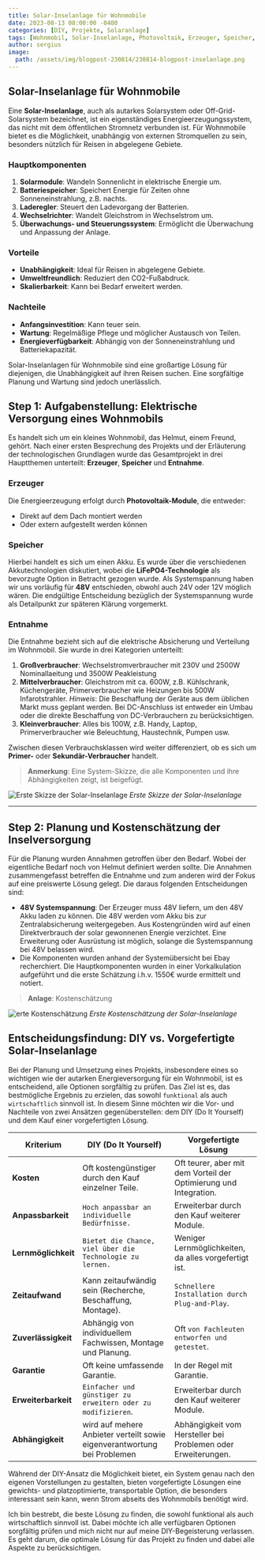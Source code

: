 ```yaml
---
title: Solar-Inselanlage für Wohnmobile
date: 2023-08-13 08:00:00 -0400
categories: [DIY, Projekte, Solaranlage]
tags: [Wohnmobil, Solar-Inselanlage, Photovoltaik, Erzeuger, Speicher, Entnahme, LiFePO4, Akkutechnologie, Systemspannung, 48V, Elektrische Versorgung, Großverbraucher, Mittelverbraucher, Kleinverbraucher, Primer-Verbraucher, Sekundär-Verbraucher, Kostenschätzung, Elektrische Absicherung, Energieunabhängigkeit, Off-Grid, Selbstversorgung]
author: sergius
image:
  path: /assets/img/blogpost-230814/230814-blogpost-inselanlage.png
---
```


## Solar-Inselanlage für Wohnmobile

Eine **Solar-Inselanlage**, auch als autarkes Solarsystem oder Off-Grid-Solarsystem bezeichnet, ist ein eigenständiges Energieerzeugungssystem, das nicht mit dem öffentlichen Stromnetz verbunden ist. Für Wohnmobile bietet es die Möglichkeit, unabhängig von externen Stromquellen zu sein, besonders nützlich für Reisen in abgelegene Gebiete.

### Hauptkomponenten

1. **Solarmodule**: Wandeln Sonnenlicht in elektrische Energie um.
2. **Batteriespeicher**: Speichert Energie für Zeiten ohne Sonneneinstrahlung, z.B. nachts.
3. **Laderegler**: Steuert den Ladevorgang der Batterien.
4. **Wechselrichter**: Wandelt Gleichstrom in Wechselstrom um.
5. **Überwachungs- und Steuerungssystem**: Ermöglicht die Überwachung und Anpassung der Anlage.

### Vorteile

- **Unabhängigkeit**: Ideal für Reisen in abgelegene Gebiete.
- **Umweltfreundlich**: Reduziert den CO2-Fußabdruck.
- **Skalierbarkeit**: Kann bei Bedarf erweitert werden.

### Nachteile

- **Anfangsinvestition**: Kann teuer sein.
- **Wartung**: Regelmäßige Pflege und möglicher Austausch von Teilen.
- **Energieverfügbarkeit**: Abhängig von der Sonneneinstrahlung und Batteriekapazität.

Solar-Inselanlagen für Wohnmobile sind eine großartige Lösung für diejenigen, die Unabhängigkeit auf ihren Reisen suchen. Eine sorgfältige Planung und Wartung sind jedoch unerlässlich.

## Step 1: Aufgabenstellung: Elektrische Versorgung eines Wohnmobils

Es handelt sich um ein kleines Wohnmobil, das Helmut, einem Freund, gehört. Nach einer ersten Besprechung des Projekts und der Erläuterung der technologischen Grundlagen wurde das Gesamtprojekt in drei Hauptthemen unterteilt: **Erzeuger**, **Speicher** und **Entnahme**.

### Erzeuger

Die Energieerzeugung erfolgt durch **Photovoltaik-Module**, die entweder:

- Direkt auf dem Dach montiert werden
- Oder extern aufgestellt werden können

### Speicher

Hierbei handelt es sich um einen Akku. Es wurde über die verschiedenen Akkutechnologien diskutiert, wobei die **LiFePO4-Technologie** als bevorzugte Option in Betracht gezogen wurde. Als Systemspannung haben wir uns vorläufig für **48V** entschieden, obwohl auch 24V oder 12V möglich wären. Die endgültige Entscheidung bezüglich der Systemspannung wurde als Detailpunkt zur späteren Klärung vorgemerkt.

### Entnahme

Die Entnahme bezieht sich auf die elektrische Absicherung und Verteilung im Wohnmobil. Sie wurde in drei Kategorien unterteilt:

1. **Großverbraucher**: Wechselstromverbraucher mit 230V und 2500W Nominallaeitung und 3500W Peakleistung
2. **Mittelverbraucher**: Gleichstrom mit ca. 600W, z.B. Kühlschrank, Küchengeräte, Primerverbraucher wie Heizungen bis 500W Infarotstrahler. *Hinweis*: Die Beschaffung der Geräte aus dem üblichen Markt muss geplant werden. Bei DC-Anschluss ist entweder ein Umbau oder die direkte Beschaffung von DC-Verbrauchern zu berücksichtigen.
3. **Kleinverbraucher**: Alles bis 100W, z.B. Handy, Laptop, Primerverbraucher wie Beleuchtung, Haustechnik, Pumpen usw.

Zwischen diesen Verbrauchsklassen wird weiter differenziert, ob es sich um **Primer-** oder **Sekundär-Verbraucher** handelt.

> **Anmerkung**: Eine System-Skizze, die alle Komponenten und ihre Abhängigkeiten zeigt, ist beigefügt.

![Erste Skizze der Solar-Inselanlage](/assets/img/blogpost-230814/230814-Schema-Inselanlage.png)
_Erste Skizze der Solar-Inselanlage_

---

## Step 2: Planung und Kostenschätzung der Inselversorgung

Für die Planung wurden Annahmen getroffen über den Bedarf. Wobei der eigentliche Bedarf noch von Helmut definiert werden sollte. Die Annahmen zusammengefasst betreffen die Entnahme und zum anderen wird der Fokus auf eine preiswerte Lösung gelegt. Die daraus folgenden Entscheidungen sind:

- **48V Systemspannung**: Der Erzeuger muss 48V liefern, um den 48V Akku laden zu können. Die 48V werden vom Akku bis zur Zentralabsicherung weitergegeben. Aus Kostengründen wird auf einen Direktverbrauch der solar gewonnenen Energie verzichtet. Eine Erweiterung oder Ausrüstung ist möglich, solange die Systemspannung bei 48V belassen wird.
- Die Komponenten wurden anhand der Systemübersicht bei Ebay recherchiert. Die Hauptkomponenten wurden in einer Vorkalkulation aufgeführt und die erste Schätzung i.h.v. 1550€ wurde ermittelt und notiert.

> **Anlage**: Kostenschätzung

![erte Kostenschätzung](/assets/img/blogpost-230814/230814-kostenschatzung-Inselanlage.png)
_Erste Kostenschätzung der Solar-Inselanlage_

## Entscheidungsfindung: DIY vs. Vorgefertigte Solar-Inselanlage

Bei der Planung und Umsetzung eines Projekts, insbesondere eines so wichtigen wie der autarken Energieversorgung für ein Wohnmobil, ist es entscheidend, alle Optionen sorgfältig zu prüfen. Das Ziel ist es, das bestmögliche Ergebnis zu erzielen, das sowohl `funktional` als auch `wirtschaftlich` sinnvoll ist. In diesem Sinne möchten wir die Vor- und Nachteile von zwei Ansätzen gegenüberstellen: dem DIY (Do It Yourself) und dem Kauf einer vorgefertigten Lösung.

| Kriterium | DIY (Do It Yourself) | Vorgefertigte Lösung |
|-----------|----------------------|----------------------|
| **Kosten** | Oft kostengünstiger durch den Kauf einzelner Teile. | Oft teurer, aber mit dem Vorteil der Optimierung und Integration. |
| **Anpassbarkeit** | `Hoch anpassbar an individuelle Bedürfnisse.` | Erweiterbar durch den Kauf weiterer Module. |
| **Lernmöglichkeit** | `Bietet die Chance, viel über die Technologie zu lernen.` | Weniger Lernmöglichkeiten, da alles vorgefertigt ist. |
| **Zeitaufwand** | Kann zeitaufwändig sein (Recherche, Beschaffung, Montage). | `Schnellere Installation durch Plug-and-Play`. |
| **Zuverlässigkeit** | Abhängig von individuellem Fachwissen, Montage und Planung. | Oft `von Fachleuten entworfen und getestet`. |
| **Garantie** | Oft keine umfassende Garantie. | In der Regel mit Garantie. |
| **Erweiterbarkeit** | `Einfacher und günstiger zu erweitern oder zu modifizieren`. | Erweiterbar durch den Kauf weiterer Module. |
| **Abhängigkeit** | wird auf mehere Anbieter verteilt sowie eigenverantwortung bei Problemen | Abhängigkeit vom Hersteller bei Problemen oder Erweiterungen. |

Während der DIY-Ansatz die Möglichkeit bietet, ein System genau nach den eigenen Vorstellungen zu gestalten, bieten vorgefertigte Lösungen eine gewichts- und platzoptimierte, transportable Option, die besonders interessant sein kann, wenn Strom abseits des Wohnmobils benötigt wird.

Ich bin bestrebt, die beste Lösung zu finden, die sowohl funktional als auch wirtschaftlich sinnvoll ist. Dabei möchte ich alle verfügbaren Optionen sorgfältig prüfen und mich nicht nur auf meine DIY-Begeisterung verlassen. Es geht darum, die optimale Lösung für das Projekt zu finden und dabei alle Aspekte zu berücksichtigen.
